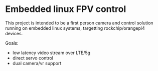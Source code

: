 # Embedded linux FPV control
This project is intended to be a first person camera and control solution running on embedded linux systems, targetting rockchip/orangepi4 devices. 


Goals:
- low latency video stream over LTE/5g
- direct servo control
- dual camera/vr support
